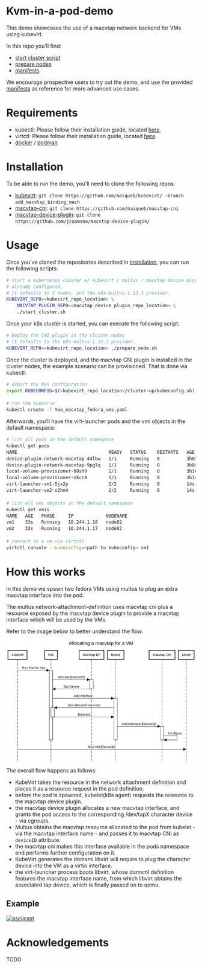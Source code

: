 # Kvm-in-a-pod-demo
This demo showcases the use of a macvtap network backend for VMs using
kubevirt.

In this repo you'll find:
  - [start cluster script](start_cluster.sh)
  - [prepare nodes](prepare_node.sh)
  - [manifests](two_macvtap_fedora_vms.yaml)

We encourage prospective users to try out the demo, and use the provided
[manifests](two_macvtap_fedora_vms.yaml) as reference for more advanced
use cases.

# Requirements
  - kubectl: Please follow their installation guide, located
    [here](https://kubernetes.io/docs/tasks/tools/install-kubectl/).
  - virtctl: Please follow their installation guide, located
    [here](https://kubevirt.io/user-guide/docs/latest/administration/intro.html#client-side-virtctl-deployment).
  - [docker](https://docs.docker.com/install/) / [podman](https://podman.io/getting-started/installation)

# Installation
To be able to run the demo, you'll need to clone the following repos:
  - [kubevirt](https://github.com/kubevirt/kubevirt/):
    `git clone https://github.com/maiqueb/kubevirt/ -branch add_macvtap_binding_mech`
  - [macvtap-cni](https://github.com/maiqueb/macvtap-cni):
    `git clone https://github.com/maiqueb/macvtap-cni`
  - [macvtap-device-plugin](https://github.com/jcaamano/macvtap-device-plugin/):
    `git clone https://github.com/jcaamano/macvtap-device-plugin/`

# Usage
Once you've cloned the repositories described in [installation](#installation),
you can run the following scripts:

```bash
# start a kubernetes cluster w/ kubevirt / multus / macvtap device plugin
# already configured.
# It defaults to 2 nodes, and the k8s-multus-1.13.3 provider.
KUBEVIRT_REPO=<kubevirt_repo_location> \
    MACVTAP_PLUGIN_REPO=<macvtap_device_plugin_repo_location> \
    ./start_cluster.sh
```

Once your k8s cluster is started, you can execute the following script:
```bash
# Deploy the CNI plugin in the cluster nodes
# It defaults to the k8s-multus-1.13.3 provider.
KUBEVIRT_REPO=<kubevirt_repo_location> ./prepare_node.sh
```

Once the cluster is deployed, and the macvtap CNI plugin is installed in the
cluster nodes, the example scenario can be provisioned. That is done via
kubectl:

```bash
# export the k8s configuration
export KUBECONFIG=$(<kubevirt_repo_location>/cluster-up/kubeconfig.sh)

# run the scenario
kubectl create -f two_macvtap_fedora_vms.yaml
```

Afterwards, you'll have the virt-launcher pods and the vmi objects in the
default namespace:

```bash
# list all pods in the default namespace
kubectl get pods
NAME                                  READY   STATUS    RESTARTS   AGE
device-plugin-network-macvtap-44lbw   1/1     Running   0          3h8m
device-plugin-network-macvtap-9pglq   1/1     Running   0          3h8m
local-volume-provisioner-88sh9        1/1     Running   0          3h14m
local-volume-provisioner-vkcr4        1/1     Running   0          3h14m
virt-launcher-vm1-5jx2p               2/2     Running   0          14s
virt-launcher-vm2-x2hm4               2/2     Running   0          14s

# list all vmi objects in the default namespace
kubectl get vmis
NAME   AGE   PHASE     IP            NODENAME
vm1    33s   Running   10.244.1.18   node02
vm2    33s   Running   10.244.1.17   node02

# connect to a vm via virtctl
virtctl console --kubeconfig=<path to kubeconfig> vm1
```

# How this works
In this demo we spawn two fedora VMs using multus to plug an extra
macvtap interface into the pod.

The multus network-attachment-definition uses macvtap cni plus a resource
exposed by the macvtap device plugin to provide a macvtap interface which will
be used by the VMs.

Refer to the image below to better understand the flow.

![flow_diagram](/images/kvm-in-pod-flow-diagram.png)

The overall flow happens as follows:
  - KubeVirt takes the resource in the network attachment definition and places
    it as a resource request in the pod definition.
  - before the pod is spawned, kubelet(k8s agent) requests the resource to the
    macvtap device plugin.
  - the macvtap device plugin allocates a new macvtap interface, and grants the
    pod access to the corresponding /dev/tapX character device - via cgroups.
  - Multus obtains the macvtap resource allocated to the pod from kubelet - via
    the macvtap interface name - and passes it to macvtap CNI as `deviceID`
    attribute.
  - the macvtap cni makes this interface available in the pods namespace and
    performs further configuration on it.
  - KubeVirt generates the domxml libvirt will require to plug the character
    device into the VM as a virtio interface.
  - the virt-launcher process boots libvirt, whose domxml definition features
    the macvtap interface name, from which libvirt obtains the associated tap
    device, which is finally passed on to qemu.

## Example
[![asciicast](https://asciinema.org/a/qBNOF3twp5MO97CKTAHDnZtJq.png)](https://asciinema.org/a/qBNOF3twp5MO97CKTAHDnZtJq)

# Acknowledgements
TODO

